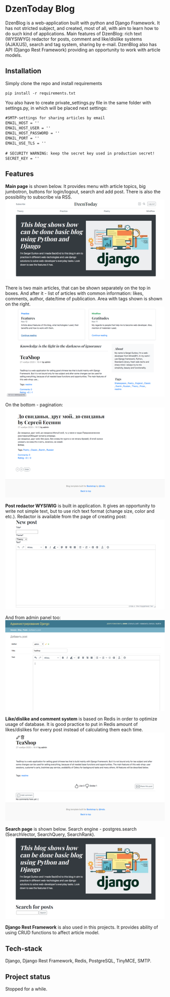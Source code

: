 # DzenToday Blog

DzenBlog is a web-application built with python and Django Framework. It has not stricted subject, and created, most of all, with aim to learn how to do such kind of applications. Main features of DzenBlog: rich text (WYSIWYG) redactor for posts, comment and like/dislike systems (AJAX/JS), search and tag system, sharing by e-mail. DzenBlog also has API (Django Rest Framework) providing an opportunity to work with article models.


## Installation

Simply clone the repo and install requirements
```
pip install -r requirements.txt
```

You also have to create private_settings.py file in the same folder with settings.py, in which will be placed next settings:
```
#SMTP-settings for sharing articles by email
EMAIL_HOST = ''
EMAIL_HOST_USER = ''
EMAIL_HOST_PASSWORD = ''
EMAIL_PORT = ''
EMAIL_USE_TLS = ''

# SECURITY WARNING: keep the secret key used in production secret!
SECRET_KEY = ''
```


## Features

**Main page** is shown below. It provides menu with article topics, big jumbotron, buttons for login/logout, search and add post. There is also the possibility to subscribe via RSS.
![alt text](https://github.com/biggreenrm/DzenBlog/blob/master/readme_screenshots/main_screen_above.png)

There is two main articles, that can be shown separately on the top in boxes. And after it - list of articles with common information: likes, comments, author, date/time of publication. Area with tags shown is shown on the right.
![alt text](https://github.com/biggreenrm/DzenBlog/blob/master/readme_screenshots/main_screen_below.png)

On the bottom - pagination:
![alt text](https://github.com/biggreenrm/DzenBlog/blob/master/readme_screenshots/main_screen_bottom.png)



**Post redactor WYSIWIG** is built in application. It gives an opportunity to write not simple text, but to use rich text format (change size, color and etc.). Redactor is available from the page of creating post:
![alt text](https://github.com/biggreenrm/DzenBlog/blob/master/readme_screenshots/new_post_redactor.png)

And from admin panel too:
![alt text](https://github.com/biggreenrm/DzenBlog/blob/master/readme_screenshots/admin_panel_post.png)


**Like/dislike and comment system** is based on Redis in order to optimize usage of database. It is good practice to put in Redis amount of likes/dislikes for every post instead of calculating them each time.
![alt text](https://github.com/biggreenrm/DzenBlog/blob/master/readme_screenshots/post_like_comment.png)


**Search page** is shown below. Search engine - postgres.search (SearchVector, SearchQuery, SearchRank).
![alt text](https://github.com/biggreenrm/DzenBlog/blob/master/readme_screenshots/search.png)


**Django Rest Framework** is also used in this projects. It provides ability of using CRUD functions to affect article model.


## Tech-stack

Django, Django Rest Framework, Redis, PostgreSQL, TinyMCE, SMTP.

## Project status

Stopped for a while.